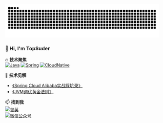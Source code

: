 ![](https://raw.githubusercontent.com/topsuder/topsuder/output/github-contribution-grid-snake-dark.svg)

### 👋 Hi, I'm TopSuder 

🔥 **技术聚焦**  
[![Java](https://img.shields.io/badge/Java-Expert-ED8B00?logo=java)](https://dev.java)
[![Spring](https://img.shields.io/badge/Spring_Framework-6.x-6DB33F?logo=spring)](https://spring.io)
[![CloudNative](https://img.shields.io/badge/云原生-进阶-00ADD8?logo=kubernetes)](https://cloudnative.to)


📌 **技术见解**  
- [《Spring Cloud Alibaba实战踩坑录》](你的博客链接)
- [《JVM调优黄金法则》](你的博客链接)

📫 **找到我**  
[![领英](https://img.shields.io/badge/LinkedIn-专业连接-0A66C2?logo=linkedin)](https://www.linkedin.com/in/topsuder)  
[![微信公众号](https://img.shields.io/badge/公众号-技术洞见-07C160?logo=wechat)](你的公众号二维码)
